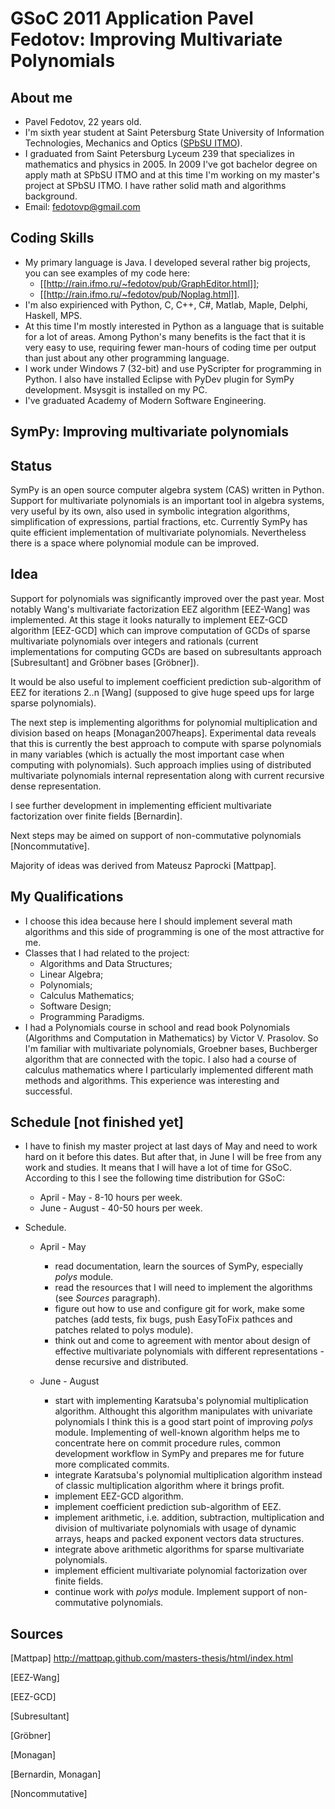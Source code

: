GSoC 2011 Application Pavel Fedotov: Improving Multivariate Polynomials
=======================================================================

About me
--------

* Pavel Fedotov, 22 years old. 
* I'm sixth year student at Saint Petersburg State University of Information Technologies, Mechanics and Optics ([SPbSU ITMO](http://en.ifmo.ru/)). 
* I graduated from Saint Petersburg Lyceum 239 that specializes in mathematics and physics in 2005. In 2009 I've got bachelor degree on apply math at SPbSU ITMO and at this time I'm working on my master's project at SPbSU ITMO. I have rather solid math and algorithms background. 
* Email: fedotovp@gmail.com

Coding Skills
-------------

* My primary language is Java. I developed several rather big projects, you can see examples of my code here: 
   - [[http://rain.ifmo.ru/~fedotov/pub/GraphEditor.html]];  
   - [[http://rain.ifmo.ru/~fedotov/pub/Noplag.html]]. 
* I'm also expirienced with Python, C, C++, C#, Matlab, Maple, Delphi, Haskell, MPS. 
* At this time I'm mostly interested in Python as a language that is suitable for a lot of areas. Among Python's many benefits is the fact that it is very easy to use, requiring fewer man-hours of coding time per output than just about any other programming language.
* I work under Windows 7 (32-bit) and use PyScripter for programming in Python. I also have installed Eclipse with PyDev plugin for SymPy development. Msysgit is installed on my PC. 
* I've graduated Academy of Modern Software Engineering. 

SymPy: Improving multivariate polynomials
-----------------------------------------

## Status

SymPy is an open source computer algebra system (CAS) written in Python. Support for multivariate polynomials is an important tool in algebra systems, very useful by its own, also used in symbolic integration algorithms, simplification of expressions, partial fractions, etc. Currently SymPy has quite efficient implementation of multivariate polynomials. Nevertheless there is a space where polynomial module can be improved. 

## Idea

Support for polynomials was significantly improved over the past year. Most notably Wang's multivariate factorization EEZ algorithm [EEZ-Wang] was implemented. At this stage it looks naturally to implement EEZ-GCD algorithm [EEZ-GCD] which can improve computation of GCDs of sparse multivariate polynomials over integers and rationals (current implementations for computing GCDs are based on subresultants approach [Subresultant] and Gröbner bases [Gröbner]).

It would be also useful to implement coefficient prediction sub-algorithm of EEZ for iterations 2..n [Wang] (supposed to give huge speed ups for large sparse polynomials). 

The next step is implementing algorithms for polynomial multiplication and division based on heaps [Monagan2007heaps]. Experimental data reveals that this is currently the best approach to compute with sparse polynomials in many variables (which is actually the most important case when computing with polynomials). Such approach implies using of distributed multivariate polynomials internal representation along with current recursive dense representation. 

I see further development in implementing efficient multivariate factorization over finite fields [Bernardin].

Next steps may be aimed on support of non-commutative polynomials [Noncommutative]. 

Majority of ideas was derived from Mateusz Paprocki [Mattpap]. 

## My Qualifications

* I choose this idea because here I should implement several math algorithms and this side of programming is one of the most attractive for me. 
* Classes that I had related to the project: 
    - Algorithms and Data Structures;
    - Linear Algebra;
    - Polynomials;
    - Calculus Mathematics;
    - Software Design;
    - Programming Paradigms. 
* I had a Polynomials course in school and read book Polynomials (Algorithms and Computation in Mathematics) by Victor V. Prasolov. So I'm familiar with multivariate polynomials, Groebner bases, Buchberger algorithm that are connected with the topic. I also had a course of calculus mathematics where I particularly implemented different math methods and algorithms. This experience was interesting and successful. 

## Schedule [not finished yet]

* I have to finish my master project at last days of May and need to work hard on it before this dates. But after that, in June I will be free from any work and studies. It means that I will have a lot of time for GSoC. 
According to this I see the following time distribution for GSoC: 
    - April - May - 8-10 hours per week. 
    - June  - August - 40-50 hours per week. 

* Schedule. 
    * April - May 
        - read documentation, learn the sources of SymPy, especially _polys_ module. 
        - read the resources that I will need to implement the algorithms (see _Sources_ paragraph). 
        - figure out how to use and configure git for work, make some patches (add tests, fix bugs, push EasyToFix pathces and patches related to polys module).
        - think out and come to agreement with mentor about design of effective multivariate polynomials with different representations - dense recursive and distributed. 

    * June - August
        - start with implementing Karatsuba's polynomial multiplication algorithm. Althought this algorithm manipulates with univariate polynomials I think this is a good start point of improving _polys_ module. Implementing of well-known algorithm helps me to concentrate here on commit procedure rules, common development workflow in SymPy and prepares me for future more complicated commits. 
        - integrate Karatsuba's polynomial multiplication algorithm instead of classic multiplication algorithm where it brings profit. 
        - implement EEZ-GCD algorithm. 
        - implement coefficient prediction sub-algorithm of EEZ. 
        - implement arithmetic, i.e. addition, subtraction, multiplication and division of multivariate polynomials with usage of dynamic arrays, heaps and packed exponent vectors data structures. 
        - integrate above arithmetic algorithms for sparse multivariate polynomials. 
        - implement efficient multivariate polynomial factorization over finite fields. 
        - continue work with _polys_ module. Implement support of non-commutative polynomials. 

## Sources

[Mattpap] http://mattpap.github.com/masters-thesis/html/index.html

[EEZ-Wang]

[EEZ-GCD]

[Subresultant]

[Gröbner]

[Monagan]

[Bernardin, Monagan]

[Noncommutative]